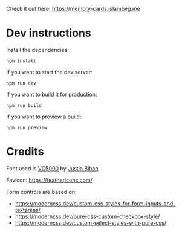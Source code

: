 Check it out here: https://memory-cards.islambeg.me



# Dev instructions

Install the dependencies:

``` shell
npm install
```

If you want to start the dev server:

``` shell
npm run dev
```

If you want to build it for production:

``` shell
npm run build
```

If you want to preview a build:

``` shell
npm run preview
```

# Credits

Font used is [VG5000](https://velvetyne.fr/fonts/vg5000/) by [Justin Bihan](https://velvetyne.fr/authors/justin-bihan/).

Favicon: https://feathericons.com/

Form controls are based on:
- https://moderncss.dev/custom-css-styles-for-form-inputs-and-textareas/
- https://moderncss.dev/pure-css-custom-checkbox-style/
- https://moderncss.dev/custom-select-styles-with-pure-css/
